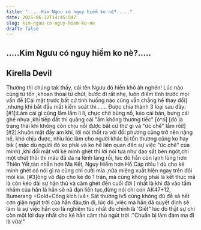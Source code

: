 ```yaml
---
title: ".....Kim Ngưu có nguy hiểm ko nè?....."
date: 2025-06-12T14:45:54Z
slug: kim-nguu-co-nguy-hiem-ko-ne
draft: false
---
```


## .....Kim Ngưu có nguy hiểm ko nè?.....

## Kirella Devil

Thường thì chúng tak thấy, cái tên Ngưu đó hiền khô àh nghén! Lúc nào cũng từ tốn ,khoan thoai từ chút, bước đi rất nhẹ, luôn điềm tĩnh trước mọi vấn đề [Cái mặt trước bất cứ tình huống nào cũng vẫn chẳng hề thay đổi] ,nhưng khi bắt đầu mất kiểm soát thì....... 
                 Được chia thành 3 loại sau đây:
 [#1]:Làm cái gì cũng lầm lầm lì lì, chực chờ bùng nổ, kéo cái bàn, bưng cái ghế nhựa ,khi tiếp đất thì quăng cái "ầm không thương tiếc" [ò^ó] [đó là trạng thái khi không còn chịu nổi được bất cứ thứ gì và "ức chế" lắm rồi!]
 [#2]:khuôn mặt đầy ám khí, lời nói thốt ra với đối phương cũng trở nên nặng nề, khó chịu được, nhìu lúc làm cho người khác bị tổn thương cũng ko hay bik ( mặc dù người đó ko phải và ko hề liên quan đến sự việc "ức chế" của mình) ,khi đối mặt với kẻ mình ghét thì lời nói tựa như dao sắt bén ngót,chỉ một chút thôi thì máu đã ứa ra lênh láng rồi, lúc đó hắn còn lạnh lùng hơn Thiên Yết,tàn nhẫn hơn Ma Kết, Nguy Hiểm hơn Hổ Cáp nhìu ! dù cho kẻ mình ghét có nói gì ra cũng chỉ cười mỉa ,nữa miệng xuất hiện ngay trên đôi môi kia.
 [#3]ông vô đập cho kẻ đó 1 trận, mà cũng không phải là kết thúc mà là còn kéo dài sự hận thù và căm ghét đến cuối đời [ nhất là khi đã vào tầm nhắm của hắn là hắn sẽ nả đạn liên tục,đừng nói chi con AK47+12, Bumerang  +Gold+Công kích lv4+ Sát thương lv5 cũng không đủ để sả hết cơn giận ngút trời của hắn đâu,tin đi, lúc đó ,việc mà hắn đã quyết định sẽ làm là sự việc hắn coi là nghiêm túc nhất đó chính là 'Giết"  lúc đó thật sự chỉ còn một lời duy nhất cho kẻ hắn căm thù ngút trời :"Chuẩn bị làm đám ma đi là vừa!"